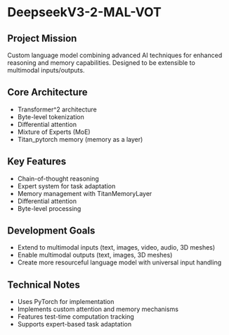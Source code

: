 # DeepseekV3-2-MAL-VOT

## Project Mission
Custom language model combining advanced AI techniques for enhanced reasoning and memory capabilities. Designed to be extensible to multimodal inputs/outputs.

## Core Architecture
- Transformer^2 architecture
- Byte-level tokenization
- Differential attention
- Mixture of Experts (MoE)
- Titan_pytorch memory (memory as a layer)

## Key Features
- Chain-of-thought reasoning
- Expert system for task adaptation
- Memory management with TitanMemoryLayer
- Differential attention
- Byte-level processing

## Development Goals
- Extend to multimodal inputs (text, images, video, audio, 3D meshes)
- Enable multimodal outputs (text, images, 3D meshes)
- Create more resourceful language model with universal input handling

## Technical Notes
- Uses PyTorch for implementation
- Implements custom attention and memory mechanisms
- Features test-time computation tracking
- Supports expert-based task adaptation
